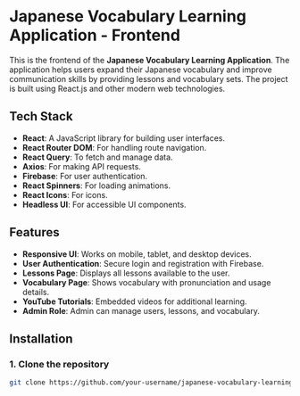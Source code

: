 # Japanese Vocabulary Learning Application - Frontend

This is the frontend of the **Japanese Vocabulary Learning Application**. The application helps users expand their Japanese vocabulary and improve communication skills by providing lessons and vocabulary sets. The project is built using React.js and other modern web technologies.

## Tech Stack
- **React**: A JavaScript library for building user interfaces.
- **React Router DOM**: For handling route navigation.
- **React Query**: To fetch and manage data.
- **Axios**: For making API requests.
- **Firebase**: For user authentication.
- **React Spinners**: For loading animations.
- **React Icons**: For icons.
- **Headless UI**: For accessible UI components.

## Features
- **Responsive UI**: Works on mobile, tablet, and desktop devices.
- **User Authentication**: Secure login and registration with Firebase.
- **Lessons Page**: Displays all lessons available to the user.
- **Vocabulary Page**: Shows vocabulary with pronunciation and usage details.
- **YouTube Tutorials**: Embedded videos for additional learning.
- **Admin Role**: Admin can manage users, lessons, and vocabulary.

## Installation

### 1. Clone the repository
```bash
git clone https://github.com/your-username/japanese-vocabulary-learning-app.git
